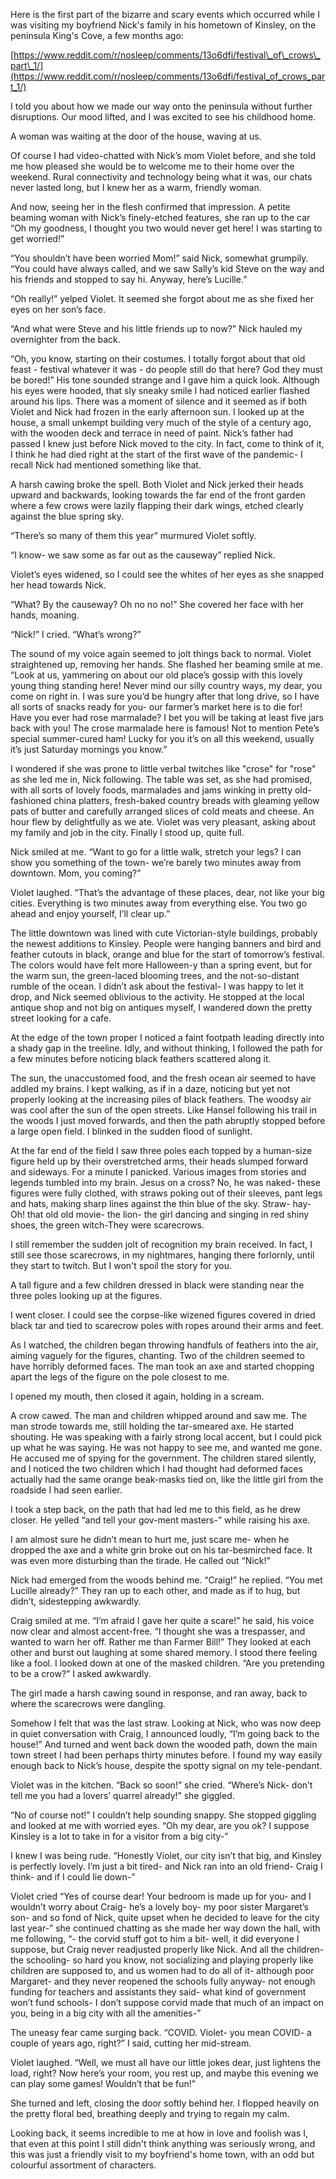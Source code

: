 Here is the first part of the bizarre and scary events which occurred while I was visiting my boyfriend Nick's family in his hometown of Kinsley, on the peninsula King's Cove, a few months ago:  
  
[https://www.reddit.com/r/nosleep/comments/13o6dfi/festival\_of\_crows\_part\_1/](https://www.reddit.com/r/nosleep/comments/13o6dfi/festival_of_crows_part_1/)   
  
I told you about how we made our way onto the peninsula without further disruptions. Our mood lifted, and I was excited to see his childhood home.  
  
A woman was waiting at the door of the house, waving at us.  
  
Of course I had video-chatted with Nick’s mom Violet before, and she told me how pleased she would be to welcome me to their home over the weekend. Rural connectivity and technology being what it was, our chats never lasted long, but I knew her as a warm, friendly woman.  
  
And now, seeing her in the flesh confirmed that impression. A petite beaming woman with Nick’s finely-etched features, she ran up to the car “Oh my goodness, I thought you two would never get here! I was starting to get worried!”  
  
“You shouldn’t have been worried Mom!” said Nick, somewhat grumpily. “You could have always called, and we saw Sally’s kid Steve on the way and his friends and stopped to say hi. Anyway, here’s Lucille.”  
  
“Oh really!” yelped Violet. It seemed she forgot about me as she fixed her eyes on her son’s face.  
  
“And what were Steve and his little friends up to now?” Nick hauled my overnighter from the back.  
  
“Oh, you know, starting on their costumes. I totally forgot about that old feast - festival whatever it was - do people still do that here? God they must be bored!” His tone sounded strange and I gave him a quick look. Although his eyes were hooded, that sly sneaky smile I had noticed earlier flashed around his lips. There was a moment of silence and it seemed as if both Violet and Nick had frozen in the early afternoon sun. I looked up at the house, a small unkempt building very much of the style of a century ago, with the wooden deck and terrace in need of paint. Nick’s father had passed I knew just before Nick moved to the city. In fact, come to think of it, I think he had died right at the start of the first wave of the pandemic- I recall Nick had mentioned something like that.  
  
A harsh cawing broke the spell. Both Violet and Nick jerked their heads upward and backwards, looking towards the far end of the front garden where a few crows were lazily flapping their dark wings, etched clearly against the blue spring sky.  
  
“There’s so many of them this year” murmured Violet softly.  
  
“I know- we saw some as far out as the causeway” replied Nick.  
  
Violet’s eyes widened, so I could see the whites of her eyes as she snapped her head towards Nick.  
  
“What? By the causeway? Oh no no no!” She covered her face with her hands, moaning.  
  
“Nick!” I cried. “What’s wrong?”  
  
The sound of my voice again seemed to jolt things back to normal. Violet straightened up, removing her hands. She flashed her beaming smile at me. “Look at us, yammering on about our old place’s gossip with this lovely young thing standing here! Never mind our silly country ways, my dear, you come on right in. I was sure you’d be hungry after that long drive, so I have all sorts of snacks ready for you- our farmer’s market here is to die for! Have you ever had rose marmalade? I bet you will be taking at least five jars back with you! The crose marmalade here is famous! Not to mention Pete’s special summer-cured ham! Lucky for you it’s on all this weekend, usually it’s just Saturday mornings you know.”  
  
I wondered if she was prone to little verbal twitches like "crose" for "rose" as she led me in, Nick following. The table was set, as she had promised, with all sorts of lovely foods, marmalades and jams winking in pretty old-fashioned china platters, fresh-baked country breads with gleaming yellow pats of butter and carefully arranged slices of cold meats and cheese. An hour flew by delightfully as we ate. Violet was very pleasant, asking about my family and job in the city. Finally I stood up, quite full.  
  
Nick smiled at me. “Want to go for a little walk, stretch your legs? I can show you something of the town- we’re barely two minutes away from downtown. Mom, you coming?”  
  
Violet laughed. “That’s the advantage of these places, dear, not like your big cities. Everything is two minutes away from everything else. You two go ahead and enjoy yourself, I’ll clear up.”  
  
The little downtown was lined with cute Victorian-style buildings, probably the newest additions to Kinsley. People were hanging banners and bird and feather cutouts in black, orange and blue for the start of tomorrow’s festival. The colors would have felt more Halloween-y than a spring event, but for the warm sun, the green-laced blooming trees, and the not-so-distant rumble of the ocean. I didn’t ask about the festival- I was happy to let it drop, and Nick seemed oblivious to the activity. He stopped at the local antique shop and not big on antiques myself, I wandered down the pretty street looking for a cafe.  
  
At the edge of the town proper I noticed a faint footpath leading directly into a shady gap in the treeline. Idly, and without thinking, I followed the path for a few minutes before noticing black feathers scattered along it.  
  
The sun, the unaccustomed food, and the fresh ocean air seemed to have addled my brains. I kept walking, as if in a daze, noticing but yet not properly looking at the increasing piles of black feathers. The woodsy air was cool after the sun of the open streets. Like Hansel following his trail in the woods I just moved forwards, and then the path abruptly stopped before a large open field. I blinked in the sudden flood of sunlight.  
  
At the far end of the field I saw three poles each topped by a human-size figure held up by their overstretched arms, their heads slumped forward and sideways. For a minute I panicked. Various images from stories and legends tumbled into my brain. Jesus on a cross? No, he was naked- these figures were fully clothed, with straws poking out of their sleeves, pant legs and hats, making sharp lines against the thin blue of the sky. Straw- hay- Oh! that old old movie- the lion- the girl dancing and singing in red shiny shoes, the green witch-They were scarecrows.  
  
I still remember the sudden jolt of recognition my brain received. In fact, I still see those scarecrows, in my nightmares, hanging there forlornly, until they start to twitch. But I won't spoil the story for you.  
  
A tall figure and a few children dressed in black were standing near the three poles looking up at the figures.  
  
I went closer. I could see the corpse-like wizened figures covered in dried black tar and tied to scarecrow poles with ropes around their arms and feet.  
  
As I watched, the children began throwing handfuls of feathers into the air, aiming vaguely for the figures, chanting. Two of the children seemed to have horribly deformed faces. The man took an axe and started chopping apart the legs of the figure on the pole closest to me.  
  
I opened my mouth, then closed it again, holding in a scream.  
  
A crow cawed. The man and children whipped around and saw me. The man strode towards me, still holding the tar-smeared axe. He started shouting. He was speaking with a fairly strong local accent, but I could pick up what he was saying. He was not happy to see me, and wanted me gone. He accused me of spying for the government. The children stared silently, and I noticed the two children which I had thought had deformed faces actually had the same orange beak-masks tied on, like the little girl from the roadside I had seen earlier.  
  
I took a step back, on the path that had led me to this field, as he drew closer. He yelled “and tell your gov-ment masters-” while raising his axe.  
  
I am almost sure he didn’t mean to hurt me, just scare me- when he dropped the axe and a white grin broke out on his tar-besmirched face. It was even more disturbing than the tirade. He called out “Nick!”  
  
Nick had emerged from the woods behind me. “Craig!” he replied. “You met Lucille already?” They ran up to each other, and made as if to hug, but didn’t, sidestepping awkwardly.  
  
Craig smiled at me. “I’m afraid I gave her quite a scare!” he said, his voice now clear and almost accent-free. “I thought she was a trespasser, and wanted to warn her off. Rather me than Farmer Bill!” They looked at each other and burst out laughing at some shared memory. I stood there feeling like a fool. I looked down at one of the masked children. “Are you pretending to be a crow?” I asked awkwardly.  
  
The girl made a harsh cawing sound in response, and ran away, back to where the scarecrows were dangling.  
  
Somehow I felt that was the last straw. Looking at Nick, who was now deep in quiet conversation with Craig, I announced loudly, “I’m going back to the house!” And turned and went back down the wooded path, down the main town street I had been perhaps thirty minutes before. I found my way easily enough back to Nick’s house, despite the spotty signal on my tele-pendant.  
  
Violet was in the kitchen. “Back so soon!” she cried. “Where’s Nick- don’t tell me you had a lovers’ quarrel already!” she giggled.  
  
“No of course not!” I couldn’t help sounding snappy. She stopped giggling and looked at me with worried eyes. “Oh my dear, are you ok? I suppose Kinsley is a lot to take in for a visitor from a big city-”  
  
I knew I was being rude. “Honestly Violet, our city isn’t that big, and Kinsley is perfectly lovely. I’m just a bit tired- and Nick ran into an old friend- Craig I think- and if I could lie down-”  
  
Violet cried “Yes of course dear! Your bedroom is made up for you- and I wouldn’t worry about Craig- he’s a lovely boy- my poor sister Margaret’s son- and so fond of Nick, quite upset when he decided to leave for the city last year-” she continued chatting as she made her way down the hall, with me following, “- the corvid stuff got to him a bit- well, it did everyone I suppose, but Craig never readjusted properly like Nick. And all the children- the schooling- so hard you know, not socializing and playing properly like children are supposed to, and us women had to do all of it- although poor Margaret- and they never reopened the schools fully anyway- not enough funding for teachers and assistants they said- what kind of government won’t fund schools- I don’t suppose corvid made that much of an impact on you, being in a big city with all the amenities-”  
  
The uneasy fear came surging back. “COVID. Violet- you mean COVID- a couple of years ago, right?” I said, cutting her mid-stream.  
  
Violet laughed. “Well, we must all have our little jokes dear, just lightens the load, right? Now here’s your room, you rest up, and maybe this evening we can play some games! Wouldn’t that be fun!”  
  
She turned and left, closing the door softly behind her. I flopped heavily on the pretty floral bed, breathing deeply and trying to regain my calm.  
  
Looking back, it seems incredible to me at how in love and foolish was I, that even at this point I still didn't think anything was seriously wrong, and this was just a friendly visit to my boyfriend's home town, with an odd but colourful assortment of characters.